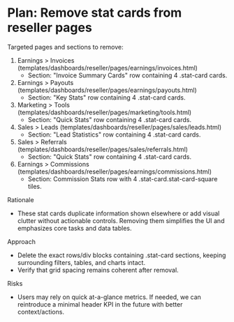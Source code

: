 # Plan: Remove stat cards from reseller pages

Targeted pages and sections to remove:
1) Earnings > Invoices (templates/dashboards/reseller/pages/earnings/invoices.html)
   - Section: "Invoice Summary Cards" row containing 4 .stat-card cards.
2) Earnings > Payouts (templates/dashboards/reseller/pages/earnings/payouts.html)
   - Section: "Key Stats" row containing 4 .stat-card cards.
3) Marketing > Tools (templates/dashboards/reseller/pages/marketing/tools.html)
   - Section: "Quick Stats" row containing 4 .stat-card cards.
4) Sales > Leads (templates/dashboards/reseller/pages/sales/leads.html)
   - Section: "Lead Statistics" row containing 4 .stat-card cards.
5) Sales > Referrals (templates/dashboards/reseller/pages/sales/referrals.html)
   - Section: "Quick Stats" row containing 4 .stat-card cards.
6) Earnings > Commissions (templates/dashboards/reseller/pages/earnings/commissions.html)
   - Section: Commission Stats row with 4 .stat-card.stat-card-square tiles.

Rationale
- These stat cards duplicate information shown elsewhere or add visual clutter without actionable controls. Removing them simplifies the UI and emphasizes core tasks and data tables.

Approach
- Delete the exact rows/div blocks containing .stat-card sections, keeping surrounding filters, tables, and charts intact.
- Verify that grid spacing remains coherent after removal.

Risks
- Users may rely on quick at-a-glance metrics. If needed, we can reintroduce a minimal header KPI in the future with better context/actions.

